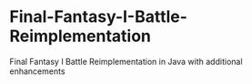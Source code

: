 # Final-Fantasy-I-Battle-Reimplementation
Final Fantasy I Battle Reimplementation in Java with additional enhancements
